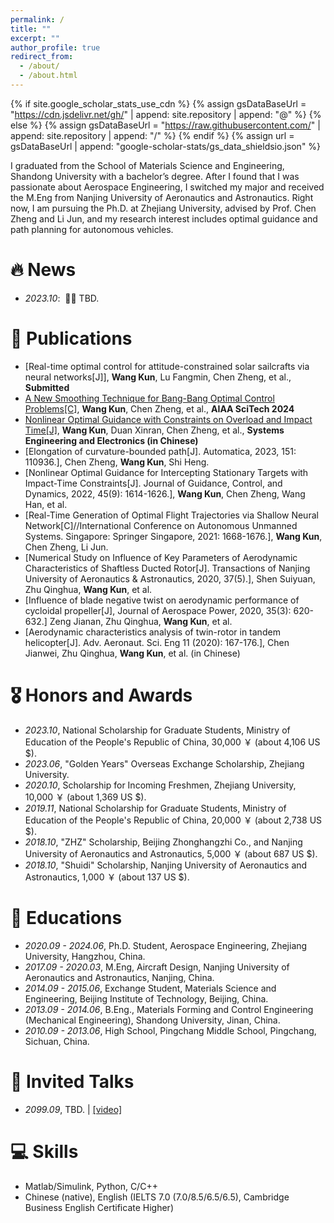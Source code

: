 ```yaml
---
permalink: /
title: ""
excerpt: ""
author_profile: true
redirect_from: 
  - /about/
  - /about.html
---
```


{% if site.google_scholar_stats_use_cdn %}
{% assign gsDataBaseUrl = "https://cdn.jsdelivr.net/gh/" | append: site.repository | append: "@" %}
{% else %}
{% assign gsDataBaseUrl = "https://raw.githubusercontent.com/" | append: site.repository | append: "/" %}
{% endif %}
{% assign url = gsDataBaseUrl | append: "google-scholar-stats/gs_data_shieldsio.json" %}

<span class='anchor' id='about-me'></span>

I graduated from the School of Materials Science and Engineering, Shandong University with a bachelor’s degree. After I found that I was passionate about Aerospace Engineering, I switched my major and received the M.Eng from Nanjing University of Aeronautics and Astronautics. Right now, I am pursuing the Ph.D. at Zhejiang University, advised by Prof. Chen Zheng and Li Jun, and my research interest includes optimal guidance and path planning for autonomous vehicles.

# 🔥 News
- *2023.10*: &nbsp;🎉🎉 TBD. 

# 📝 Publications 
- [Real-time optimal control for attitude-constrained solar sailcrafts via neural networks[J]], **Wang Kun**, Lu Fangmin, Chen Zheng, et al., **Submitted**
- [A New Smoothing Technique for Bang-Bang Optimal Control Problems[C]](https://arxiv.org/abs/2309.03069), **Wang Kun**, Chen Zheng, et al., **AIAA SciTech 2024**
- [Nonlinear Optimal Guidance with Constraints on Overload and Impact Time[J]](https://kns.cnki.net/kcms2/article/abstract?v=3uoqIhG8C45S0n9fL2suRadTyEVl2pW9UrhTDCdPD65GA12tdKgW-TX_zh6mCHbwzM3yD9th7W2kCv0-PDm5ebzUuvpFeRge&uniplatform=NZKPT), **Wang Kun**, Duan Xinran, Chen Zheng, et al., **Systems Engineering and Electronics (in Chinese)**
- [Elongation of curvature-bounded path[J]. Automatica, 2023, 151: 110936.], Chen Zheng, **Wang Kun**, Shi Heng.
- [Nonlinear Optimal Guidance for Intercepting Stationary Targets with Impact-Time Constraints[J]. Journal of Guidance, Control, and Dynamics, 2022, 45(9): 1614-1626.], **Wang Kun**, Chen Zheng, Wang Han, et al.
- [Real-Time Generation of Optimal Flight Trajectories via Shallow Neural Network[C]//International Conference on Autonomous Unmanned Systems. Singapore: Springer Singapore, 2021: 1668-1676.], **Wang Kun**, Chen Zheng, Li Jun.
- [Numerical Study on Influence of Key Parameters of Aerodynamic Characteristics of Shaftless Ducted Rotor[J]. Transactions of Nanjing University of Aeronautics & Astronautics, 2020, 37(5).], Shen Suiyuan, Zhu Qinghua, **Wang Kun**, et al.
- [Influence of blade negative twist on aerodynamic performance of cycloidal propeller[J], Journal of Aerospace Power, 2020, 35(3): 620-632.] Zeng Jianan, Zhu Qinghua, **Wang Kun**, et al.
- [Aerodynamic characteristics analysis of twin-rotor in tandem helicopter[J]. Adv. Aeronaut. Sci. Eng 11 (2020): 167-176.], Chen Jianwei, Zhu Qinghua, **Wang Kun**, et al. (in Chinese)

# 🎖 Honors and Awards
- *2023.10*, National Scholarship for Graduate Students, Ministry of Education of the People's Republic of China, 30,000 ￥ (about 4,106 US $). 
- *2023.06*, "Golden Years" Overseas Exchange Scholarship, Zhejiang University.
- *2020.10*, Scholarship for Incoming Freshmen, Zhejiang University, 10,000 ￥ (about 1,369 US $).
- *2019.11*, National Scholarship for Graduate Students, Ministry of Education of the People's Republic of China, 20,000 ￥ (about 2,738 US $).
- *2018.10*, "ZHZ" Scholarship, Beijing Zhonghangzhi Co., and Nanjing University of Aeronautics and Astronautics, 5,000 ￥ (about 687 US $).
- *2018.10*, "Shuidi" Scholarship, Nanjing University of Aeronautics and Astronautics, 1,000 ￥ (about 137 US $).

# 📖 Educations
- *2020.09 - 2024.06*, Ph.D. Student, Aerospace Engineering, Zhejiang University, Hangzhou, China. 
- *2017.09 - 2020.03*, M.Eng, Aircraft Design, Nanjing University of Aeronautics and Astronautics, Nanjing, China.
- *2014.09 - 2015.06*, Exchange Student, Materials Science and Engineering, Beijing Institute of Technology, Beijing, China.
- *2013.09 - 2014.06*, B.Eng., Materials Forming and Control Engineering (Mechanical Engineering), Shandong University, Jinan, China.
- *2010.09 - 2013.06*, High School, Pingchang Middle School, Pingchang, Sichuan, China.
  
# 💬 Invited Talks
- *2099.09*, TBD.  \| [\[video\]](https://github.com/)

# 💻 Skills
- Matlab/Simulink, Python, C/C++
- Chinese (native), English (IELTS 7.0 (7.0/8.5/6.5/6.5), Cambridge Business English Certificate Higher)
